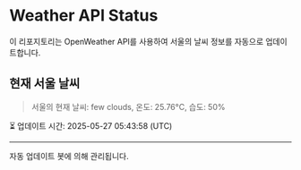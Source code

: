 
# Weather API Status

이 리포지토리는 OpenWeather API를 사용하여 서울의 날씨 정보를 자동으로 업데이트합니다.

## 현재 서울 날씨
> 서울의 현재 날씨: few clouds, 온도: 25.76°C, 습도: 50%

⏳ 업데이트 시간: 2025-05-27 05:43:58 (UTC)

---
자동 업데이트 봇에 의해 관리됩니다.
